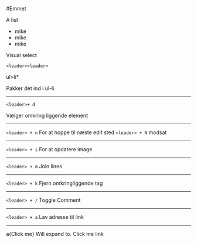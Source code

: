 #Emmet

A list

* mike
* mike
* mike

Visual select

`<leader><leader>`

ul>li*

Pakker det ind i ul-li

_________________

`<leader>+ d`

Vælger omkring liggende element

_______________

`<leader> + n`
For at hoppe til næste edit sted
`<leader> + N`
modsat
___________________
`<leader> + i`
For at opdatere image
___________
`<leader> + m`
Join lines
______________
`<leader> + k`
Fjern omkringliggende tag
____________
`<leader> + /`
Toggle Comment
________________
`<leader> + a`
Lav adresse til link
_______________
a{Click me}
Will expand to. Click me link


